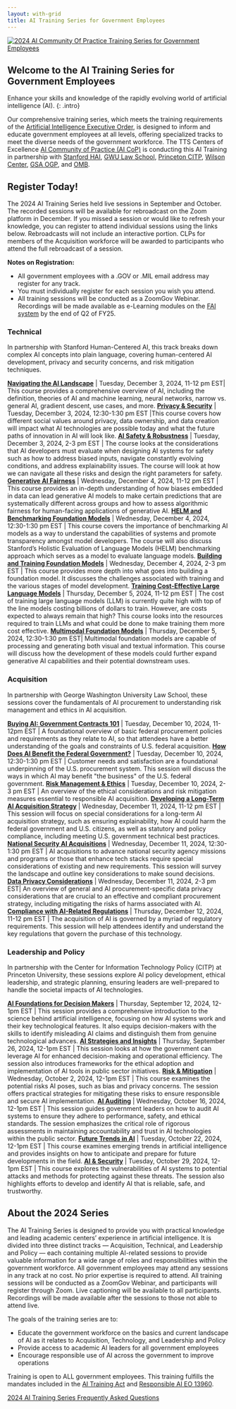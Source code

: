 ```yaml
---
layout: with-grid
title: AI Training Series for Government Employees
---
```

<a href="{{site.baseurl}}/images/2024AITrainingSeriesLogo.png" target="_blank" rel="noopener noreferrer">
<img src="{{site.baseurl}}/images/2024AITrainingSeriesLogo.png" alt="2024 AI Community Of Practice Training Series for Government Employees"></a>

## Welcome to the AI Training Series for Government Employees
Enhance your skills and knowledge of the rapidly evolving world of artificial intelligence (AI).
{: .intro} 

Our comprehensive training series, which meets the training requirements of the [Artificial Intelligence Executive Order](https://www.whitehouse.gov/briefing-room/presidential-actions/2023/10/30/executive-order-on-the-safe-secure-and-trustworthy-development-and-use-of-artificial-intelligence/), is designed to inform and educate government employees at all levels, offering specialized tracks to meet the diverse needs of the government workforce. The TTS Centers of Excellence [AI Community of Practice (AI CoP)](https://coe.gsa.gov/communities/ai.html) is conducting this AI Training in partnership with [Stanford HAI](https://hai.stanford.edu/), [GWU Law School](https://www.law.gwu.edu/), [Princeton CITP](https://citp.princeton.edu/), [Wilson Center](https://www.wilsoncenter.org/), [GSA OGP](https://www.gsa.gov/about-us/organization/office-of-governmentwide-policy), and [OMB](https://www.whitehouse.gov/omb/). 

## Register Today!

The 2024 AI Training Series held live sessions in September and October. The recorded sessions will be available for rebroadcast on the Zoom platform in December. If you missed a session or would like to refresh your knowledge, you can register to attend individual sessions using the links below. Rebroadcasts will not include an interactive portion. CLPs for members of the Acquisition workforce will be awarded to participants who attend the full rebroadcast of a session. 

**Notes on Registration:**
*  All government employees with a .GOV or .MIL email address may register for any track.
*  You must individually register for each session you wish you attend.
*  All training sessions will be conducted as a ZoomGov Webinar. Recordings will be made available as e-Learning modules on the [FAI system](https://id.dau.edu/app/dau_virtualcampus_1/exk5bw8t33Hj4e8mo297/sso/saml) by the end of Q2 of FY25.

### Technical
In partnership with Stanford Human-Centered AI, this track breaks down complex AI concepts into plain language, covering human-centered AI development, privacy and security concerns, and risk mitigation techniques.

[**Navigating the AI Landscape**](https://gsa.zoomgov.com/webinar/register/WN_KCRGl8TEQb6PZHDYKr3XyQ) | Tuesday, December 3, 2024, 11-12 pm EST| This course provides a comprehensive overview of AI, including the definition, theories of AI and machine learning, neural networks, narrow vs. general AI, gradient descent, use cases, and more.
[**Privacy & Security**](https://gsa.zoomgov.com/webinar/register/WN_-R1y4vRQRm2ddrcUFbj7Rw#/registration) | Tuesday, December 3, 2024, 12:30-1:30 pm EST |This course covers how different social values around privacy, data ownership, and data creation will impact what AI technologies are possible today and what the future paths of innovation in AI will look like.
[**AI Safety & Robustness**](https://gsa.zoomgov.com/webinar/register/WN_6PSxUTNdQ7OaBwLNx3tA6w#/registration) | Tuesday, December 3, 2024, 2-3 pm EST | The course looks at the considerations that AI developers must evaluate when designing AI systems for safety such as how to address biased inputs, navigate constantly evolving conditions, and address explainability issues. The course will look at how we can navigate all these risks and design the right parameters for safety. 
[**Generative AI Fairness**](https://gsa.zoomgov.com/webinar/register/WN_L6BZl1wvTtu9WhXCHhK0pg#/registration) | Wednesday, December 4, 2024, 11-12 pm EST | This course provides an in-depth understanding of how biases embedded in data can lead generative AI models to make certain predictions that are systematically different across groups and how to assess algorithmic fairness for human-facing applications of generative AI. 
[**HELM and Benchmarking Foundation Models**](https://gsa.zoomgov.com/webinar/register/WN_cmokgc34T8iUOyeCM5lJXw#/registration) | Wednesday, December 4, 2024, 12:30-1:30 pm EST | This course covers the importance of benchmarking AI models as a way to understand the capabilities of systems and promote transparency amongst model developers. The course will also discuss Stanford’s Holistic Evaluation of Language Models (HELM) benchmarking approach which serves as a model to evaluate language models. 
[**Building and Training Foundation Models**](https://gsa.zoomgov.com/webinar/register/WN_UUbth21oTDKsoN1Sg7zwsA#/registration) | Wednesday, December 4, 2024, 2-3 pm EST | This course provides more depth into what goes into building a foundation model. It discusses the challenges associated with training and the various stages of model development.
[**Training Cost-Effective Large Language Models**](https://gsa.zoomgov.com/webinar/register/WN_aM0Fwh8HRoaNFNyJk1BLdw#/registration) | Thursday, December 5, 2024, 11-12 pm EST | The cost of training large language models (LLM) is currently quite high with top of the line models costing billions of dollars to train. However, are costs expected to always remain that high? This course looks into the resources required to train LLMs and what could be done to make training them more cost effective.
[**Multimodal Foundation Models**](https://gsa.zoomgov.com/webinar/register/WN_bbDUF-K1TgC1oDenUSN08A#/registration) | Thursday, December 5, 2024, 12:30-1:30 pm EST| Multimodal foundation models are capable of processing and generating both visual and textual information. This course will discuss how the development of these models could further expand generative AI capabilities and their potential downstream uses.
 
### Acquisition
In partnership with George Washington University Law School, these sessions cover the fundamentals of AI procurement to understanding risk management and ethics in AI acquisition.

[**Buying AI: Government Contracts 101**](https://gsa.zoomgov.com/webinar/register/WN_5E3L-vgxTv2HQZ7hLtX0JQ#/registration) | Tuesday, December 10, 2024, 11-12pm EST | A foundational overview of basic federal procurement policies and requirements as they relate to AI, so that attendees have a better understanding of the goals and constraints of U.S. federal acquisition. 
[**How Does AI Benefit the Federal Government?**](https://gsa.zoomgov.com/webinar/register/WN_0W-UG0HFRciZ_bK42lATAA#/registration) | Tuesday, December 10, 2024, 12:30-1:30 pm EST | Customer needs and satisfaction are a foundational underpinning of the U.S. procurement system. This session will discuss the ways in which AI may benefit "the business" of the U.S. federal government.
[**Risk Management & Ethics**](https://gsa.zoomgov.com/webinar/register/WN_gae5Y6RHR1uWAYEu3QsDwQ#/registration) | Tuesday, December 10, 2024, 2-3 pm EST | An overview of the ethical considerations and risk mitigation measures essential to responsible AI acquisition.
[**Developing a Long-Term AI Acquisition Strategy**](https://gsa.zoomgov.com/webinar/register/WN_LesK2ljkT_qRXNcZ5-8xLQ#/registration) | Wednesday, December 11, 2024, 11-12 pm EST | This session will focus on special considerations for a long-term AI acquisition strategy, such as ensuring explainability, how AI could harm the federal government and U.S. citizens, as well as statutory and policy compliance, including meeting U.S. government technical best practices. 
[**National Security AI Acquisitions**](https://gsa.zoomgov.com/webinar/register/WN_eEV38GUHSwycXxag1r_ckQ#/registration) | Wednesday, December 11, 2024, 12:30-1:30 pm EST | AI acquisitions to advance national security agency missions and programs or those that enhance tech stacks require special considerations of existing and new requirements. This session will survey the landscape and outline key considerations to make sound decisions.
[**Data Privacy Considerations**](https://gsa.zoomgov.com/webinar/register/WN_GToCDXOKRhCzTfBqNYvmEw#/registration) | Wednesday, December 11, 2024, 2-3 pm EST| An overview of general and AI procurement-specific data privacy considerations that are crucial to an effective and compliant procurement strategy, including mitigating the risks of harms associated with AI.
[**Compliance with AI-Related Regulations**](https://gsa.zoomgov.com/webinar/register/WN_RAHyV0cjRVa5-uv8kYXWoQ#/registration) | Thursday, December 12, 2024, 11-12 pm EST | The acquisition of AI is governed by a myriad of  regulatory requirements. This session will help attendees identify and understand the key regulations that govern the purchase of this technology.


### Leadership and Policy
In partnership with the Center for Information Technology Policy (CITP) at Princeton University, these sessions explore AI policy development, ethical leadership, and strategic planning, ensuring leaders are well-prepared to handle the societal impacts of AI technologies.

[**AI Foundations for Decision Makers**](https://gsa.zoomgov.com/webinar/register/WN_eW9Xc4SMREqgEh5QqniqHA) | Thursday, September 12, 2024, 12-1pm EST | This session provides a comprehensive introduction to the science behind artificial intelligence, focusing on how AI systems work and their key technological features. It also equips decision-makers with the skills to identify misleading AI claims and distinguish them from genuine technological advances.
[**AI Strategies and Insights**](https://gsa.zoomgov.com/webinar/register/WN_0K_RcGgwTsiES9Hmrmt_3A) | Thursday, September 26, 2024, 12-1pm EST | This session looks at how the government can leverage AI for enhanced decision-making and operational efficiency. The session also introduces frameworks for the ethical adoption and implementation of AI tools in public sector initiatives.
[**Risk & Mitigation**](https://gsa.zoomgov.com/webinar/register/WN_09rru3h8QiSG0L0a54L3jQ) | Wednesday, October 2, 2024, 12-1pm EST | This course examines the potential risks AI poses, such as bias and privacy concerns. The session offers practical strategies for mitigating these risks to ensure responsible and secure AI implementation.
[**AI Auditing**](https://gsa.zoomgov.com/webinar/register/WN_0nbVT1WCQHGCFFbVNtbfTw) | Wednesday, October 16, 2024, 12-1pm EST | This session guides government leaders on how to audit AI systems to ensure they adhere to performance, safety, and ethical standards. The session emphasizes the critical role of rigorous assessments in maintaining accountability and trust in AI technologies within the public sector.
[**Future Trends in AI**](https://gsa.zoomgov.com/webinar/register/WN_GFFJbUzVReC59W7chQvz3w) | Tuesday, October 22, 2024, 12-1pm EST | This course examines emerging trends in artificial intelligence and provides insights on how to anticipate and prepare for future developments in the field.
[**AI & Security**](https://gsa.zoomgov.com/webinar/register/WN_96XLpWhwRY6bSDMWxe6cqw) | Tuesday, October 29, 2024, 12-1pm EST | This course explores the vulnerabilities of AI systems to potential attacks and methods for protecting against these threats. The session also highlights efforts to develop and identify AI that is reliable, safe, and trustworthy.
    
## About the 2024 Series
The AI Training Series is designed to provide you with practical knowledge and leading academic centers’ experience in artificial intelligence. It is divided into three distinct tracks — Acquisition, Technical, and Leadership and Policy — each containing multiple AI-related sessions to provide valuable information for a wide range of roles and responsibilities within the government workforce. All government employees may attend any sessions in any track at no cost. No prior expertise is required to attend. All training sessions will be conducted as a ZoomGov Webinar, and participants will register through Zoom. Live captioning will be available to all participants. Recordings will be made available after the sessions to those not able to attend live.  

The goals of the training series are to:
* Educate the government workforce on the basics and current landscape of AI as it relates to Acquisition, Technology, and Leadership and Policy
* Provide access to academic AI leaders for all government employees
* Encourage responsible use of AI across the government to improve operations

Training is open to ALL government employees. This training fulfills the mandates included in the [AI Training Act](https://www.congress.gov/117/plaws/publ207/PLAW-117publ207.pdf) and [Responsible AI EO 13960](https://www.federalregister.gov/documents/2020/12/08/2020-27065/promoting-the-use-of-trustworthy-artificial-intelligence-in-the-federal-government). 

<a href="{{site.baseurl}}/communities/AITrainingFAQ.html" class="usa-button">2024 AI Training Series Frequently Asked Questions</a>
 

